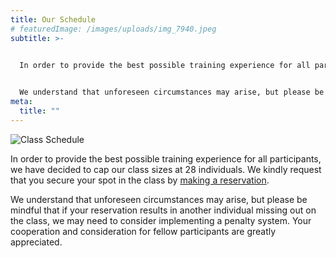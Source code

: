 ```yaml
---
title: Our Schedule
# featuredImage: /images/uploads/img_7940.jpeg
subtitle: >-
  

  In order to provide the best possible training experience for all participants, we have decided to cap our class sizes at 28 individuals. We kindly request that you secure your spot in the class by [making a reservation](https://westsidemuaythai.as.me/).


  We understand that unforeseen circumstances may arise, but please be mindful that if your reservation results in another individual missing out on the class, we may need to consider implementing a penalty system. Your cooperation and consideration for fellow participants are greatly appreciated.
meta:
  title: ""
---
```


![Class Schedule](/images/uploads/img_7940.jpeg)

In order to provide the best possible training experience for all participants, we have decided to cap our class sizes at 28 individuals. We kindly request that you secure your spot in the class by [making a reservation](https://westsidemuaythai.as.me/).


  We understand that unforeseen circumstances may arise, but please be mindful that if your reservation results in another individual missing out on the class, we may need to consider implementing a penalty system. Your cooperation and consideration for fellow participants are greatly appreciated.